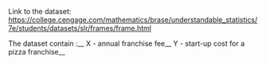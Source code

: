 Link to the dataset:
https://college.cengage.com/mathematics/brase/understandable_statistics/7e/students/datasets/slr/frames/frame.html

The dataset contain :__
X - annual franchise fee__
Y - start-up cost for a pizza franchise__

